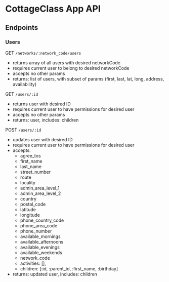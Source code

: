 # CottageClass App API

## Endpoints

### Users

GET `/networks/:network_code/users`
- returns array of all users with desired networkCode
- requires current user to belong to desired networkCode
- accepts no other params
- returns: list of users, with subset of params (first, last, lat, long, address, availability)

GET `/users/:id`
- returns user with desired ID
- requires current user to have permissions for desired user
- accepts no other params
- returns: user, includes: children

POST `/users/:id`
- updates user with desired ID
- requires current user to have permissions for desired user
- accepts:
  - agree_tos
  - first_name
  - last_name
  - street_number
  - route
  - locality
  - admin_area_level_1
  - admin_area_level_2
  - country
  - postal_code
  - latitude
  - longitude
  - phone_country_code
  - phone_area_code
  - phone_number
  - available_mornings
  - available_afternoons
  - available_evenings
  - available_weekends
  - network_code
  - activities: [],
  - children: [:id, :parent_id, :first_name, :birthday]
- returns: updated user, includes: children
